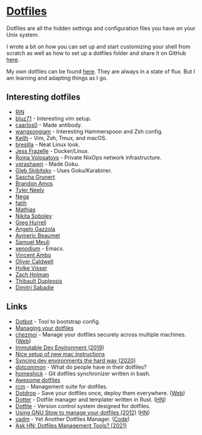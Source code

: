 # [Dotfiles](https://dotfiles.github.io)

Dotfiles are all the hidden settings and configuration files you have on your Unix system.

I wrote a bit on how you can set up and start customizing your shell from scratch as well as how to set up a dotfiles folder and share it on GitHub [here](https://medium.com/@nikitavoloboev/pretty-and-fast-shell-97ea870f2805).

My own dotfiles can be found [here](https://github.com/nikitavoloboev/dotfiles). They are always in a state of flux. But I am learning and adapting things as I go.

## Interesting dotfiles

- [RiN](https://github.com/ri7nz/.dotifiles)
- [bluz71](https://github.com/bluz71/dotfiles) - Interesting vim setup.
- [caarlos0](https://github.com/caarlos0/dotfiles) - Made antibody.
- [wangsongiam](https://github.com/wangsongiam/dotfiles) - Interesting Hammerspoon and Zsh config.
- [Keith](https://github.com/keith/dotfiles) - Vim, Zsh, Tmux, and macOS.
- [bresilla](https://github.com/bresilla/dotfiles) - Neat Linux look.
- [Jess Frazelle](https://github.com/jessfraz/dotfiles) - Docker/Linux.
- [Roma Volosatovs](https://github.com/rvolosatovs/infrastructure) - Private NixOps network infrastructure.
- [yqrashawn](https://github.com/yqrashawn/yqdotfiles) - Made Goku.
- [Gleb Skibitsky](https://github.com/skibitsky/dotfiles) - Uses Goku/Karabiner.
- [Sascha Grunert](https://github.com/saschagrunert/dotfiles)
- [Brandon Amos](https://github.com/bamos/dotfiles)
- [Tyler Neely](https://github.com/spacejam/dots)
- [Nega](https://github.com/neg-serg/dotfiles)
- [fatih](https://github.com/fatih/dotfiles)
- [Mathias](https://github.com/mathiasbynens/dotfiles)
- [Nikita Sobolev](https://github.com/sobolevn/dotfiles)
- [Greg Hurrell](https://github.com/wincent/wincent)
- [Angelo Gazzola](https://github.com/nglgzz/dots)
- [Aymeric Beaumet](https://github.com/aymericbeaumet/dotfiles)
- [Samuel Meuli](https://github.com/samuelmeuli/dotfiles)
- [xenodium](https://github.com/xenodium/dotsies) - Emacs.
- [Vincent Ambo](https://git.tazj.in/about)
- [Oliver Caldwell](https://github.com/Olical/dotfiles)
- [Hylke Visser](https://github.com/htdvisser/dotfiles)
- [Zach Holman](https://github.com/holman/dotfiles)
- [Thibault Duplessis](https://github.com/ornicar/dotfiles)
- [Dimitri Sabadie](https://github.com/phaazon/config)

## Links

- [Dotbot](https://github.com/anishathalye/dotbot) - Tool to bootstrap config.
- [Managing your dotfiles](http://www.anishathalye.com/2014/08/03/managing-your-dotfiles/)
- [chezmoi](https://github.com/twpayne/chezmoi) - Manage your dotfiles securely across multiple machines. ([Web](https://www.chezmoi.io/))
- [Immutable Dev Environment (2019)](https://random.qmx.me/posts/2019/01/18/immutable-dev-environment/)
- [Nice setup of new mac instructions](https://github.com/caarlos0/macOS)
- [Syncing dev environments the hard way (2020)](https://banga.github.io/blog/2020/03/07/syncing-dev-environments-the-hard-way.html)
- [dotcommon](https://github.com/Kharacternyk/dotcommon) - What do people have in their dotfiles?
- [homeshick](https://github.com/andsens/homeshick) - Git dotfiles synchronizer written in bash.
- [Awesome dotfiles](https://github.com/webpro/awesome-dotfiles)
- [rcm](https://github.com/thoughtbot/rcm) - Management suite for dotfiles.
- [Dotdrop](https://github.com/deadc0de6/dotdrop) - Save your dotfiles once, deploy them everywhere. ([Web](https://deadc0de.re/dotdrop/))
- [Dotter](https://github.com/SuperCuber/dotter) - Dotfile manager and templater written in Rust. ([HN](https://news.ycombinator.com/item?id=25035276))
- [Dotfile](https://github.com/knoebber/dotfile) - Version control system designed for dotfiles.
- [Using GNU Stow to manage your dotfiles (2012)](http://brandon.invergo.net/news/2012-05-26-using-gnu-stow-to-manage-your-dotfiles.html) ([HN](https://news.ycombinator.com/item?id=25549462))
- [yadm](https://yadm.io/) - Yet Another Dotfiles Manager. ([Code](https://github.com/TheLocehiliosan/yadm))
- [Ask HN: Dotfiles Management Tools? (2021)](https://news.ycombinator.com/item?id=26867467)
